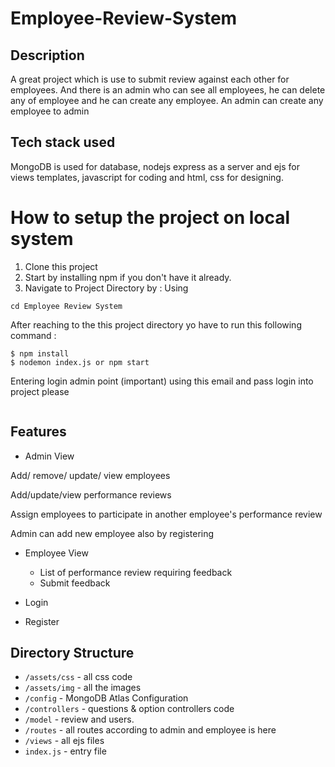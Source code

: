 # Employee-Review-System
## Description 
  A great project which is use to submit review against each other for employees. And there is an admin
  who can see all employees, he can delete any of employee and he can create any employee. An admin can 
  create any employee to admin
  
## Tech stack used
  MongoDB is used for database, nodejs express as a server and ejs for views templates, javascript for coding
  and html, css for designing.
  
# How to setup the project on local system
  1. Clone this project
  2. Start by installing npm if you don't have it already.
  3. Navigate to Project Directory by : Using
  ```
  cd Employee Review System
  
  ```
  
  After reaching to the this project directory yo have to run this following command :
  ```
  $ npm install
  $ nodemon index.js or npm start
  ```
  
  Entering login admin point (important)
  using this email and pass login into project please
  ``` 
 
  ```
  
  ## Features
  * Admin View

  Add/ remove/ update/ view employees

  Add/update/view performance reviews
  
  Assign employees to participate in another employee's performance review
  
  Admin can add new employee also by registering
  
  * Employee View
    * List of performance review requiring feedback
    * Submit feedback
  
  * Login
  
  * Register
  
  
  ## Directory Structure
  * ```/assets/css``` - all css code
  * ```/assets/img``` - all the images
  * ```/config``` - MongoDB Atlas Configuration
  * ```/controllers``` - questions & option controllers code
  * ```/model``` - review and users. 
  * ```/routes``` - all routes according to admin and employee is here
  * ```/views``` - all ejs files
  * ```index.js``` - entry file
  
  
